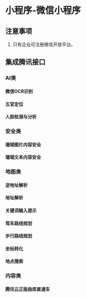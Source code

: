 # 小程序-微信小程序



## 注意事项

1. 只有企业可注册微信开放平台。

## 集成腾讯接口

### AI类

#### 微信OCR识别

#### 五官定位

#### 人脸检测与分析

### 安全类

#### 珊瑚图片内容安全

#### 珊瑚文本内容安全

### 地图类

#### 逆地址解析

#### 地址解析

#### 关键词输入提示

#### 驾车路线规划

#### 步行路线规划

#### 坐标转化

#### 地点搜索

### 内容类

#### 腾讯云正版曲库直通车
